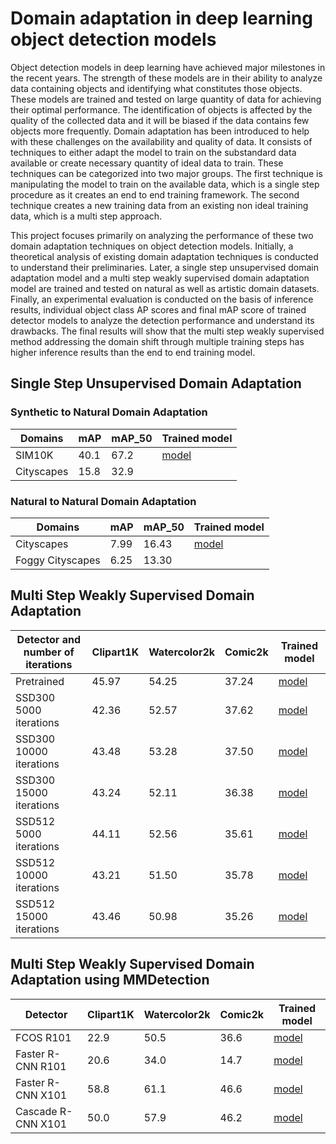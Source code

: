 # Domain adaptation in deep learning object detection models

Object detection models in deep learning have achieved major milestones in the recent years. The strength of these models are in their ability to analyze data containing objects and identifying what constitutes those objects. These models are trained and tested on large quantity of data for achieving their optimal performance. The identification of objects is affected by the quality of the collected data and it will be biased if the data contains few objects more frequently. Domain adaptation has been introduced to help with these challenges on the availability and quality of data. It consists of techniques to either adapt the model to train on the substandard data available or create necessary quantity of ideal data to train. These techniques can be categorized into two major groups. The first technique is manipulating the model to train on the available data, which is a single step procedure as it creates an end to end training framework. The second technique creates a new training data from an existing non ideal training data, which is a multi step approach. 

This project focuses primarily on analyzing the performance of these two domain adaptation techniques on object detection models. Initially, a theoretical analysis of existing domain adaptation techniques is conducted to understand their preliminaries. Later, a single step unsupervised domain adaptation model and a multi step weakly supervised domain adaptation model are trained and tested on natural as well as artistic domain datasets. Finally, an experimental evaluation is conducted on the basis of inference results, individual object class AP scores and final mAP score of trained detector models to analyze the detection performance and understand its drawbacks. The final results will show that the multi step weakly supervised method addressing the domain shift through multiple training steps has higher inference results than the end to end training model.   

## Single Step Unsupervised Domain Adaptation

### Synthetic to Natural Domain Adaptation

| Domains | mAP | mAP_50 | Trained model |
| ------ | ------ | ------ | ------ |
| SIM10K | 40.1 | 67.2 | [model](https://tubcloud.tu-berlin.de/apps/files/?dir=/Sangeetha_Reji_Master_Thesis&fileid=3175856837)
| Cityscapes | 15.8 | 32.9 | 

### Natural to Natural Domain Adaptation

| Domains | mAP | mAP_50 | Trained model |
| ------ | ------ | ------ | ------ |
| Cityscapes | 7.99 | 16.43 |  [model](https://tubcloud.tu-berlin.de/apps/files/?dir=/Sangeetha_Reji_Master_Thesis&fileid=3175856837)
| Foggy Cityscapes| 6.25 | 13.30 | 



## Multi Step Weakly Supervised Domain Adaptation

| Detector and number of iterations | Clipart1K | Watercolor2k | Comic2k | Trained model |
| ------ | ------ | ------ | ------ | ------ |
| Pretrained | 45.97 | 54.25 | 37.24 |  [model](https://tubcloud.tu-berlin.de/apps/files/?dir=/Sangeetha_Reji_Master_Thesis&fileid=3175856837)
| SSD300 5000 iterations | 42.36 | 52.57 | 37.62 |  [model](https://tubcloud.tu-berlin.de/apps/files/?dir=/Sangeetha_Reji_Master_Thesis&fileid=3175856837)
| SSD300 10000 iterations | 43.48 | 53.28 | 37.50 |  [model](https://tubcloud.tu-berlin.de/apps/files/?dir=/Sangeetha_Reji_Master_Thesis&fileid=3175856837)
| SSD300 15000 iterations| 43.24 | 52.11 | 36.38 |  [model](https://tubcloud.tu-berlin.de/apps/files/?dir=/Sangeetha_Reji_Master_Thesis&fileid=3175856837)
| SSD512 5000 iterations | 44.11 | 52.56 | 35.61|  [model](https://tubcloud.tu-berlin.de/apps/files/?dir=/Sangeetha_Reji_Master_Thesis&fileid=3175856837)
| SSD512 10000 iterations | 43.21 | 51.50 | 35.78 |  [model](https://tubcloud.tu-berlin.de/apps/files/?dir=/Sangeetha_Reji_Master_Thesis&fileid=3175856837)
| SSD512 15000 iterations| 43.46 | 50.98 | 35.26 |  [model](https://tubcloud.tu-berlin.de/apps/files/?dir=/Sangeetha_Reji_Master_Thesis&fileid=3175856837)


## Multi Step Weakly Supervised Domain Adaptation using MMDetection


| Detector | Clipart1K | Watercolor2k | Comic2k |Trained model |
| ------ | ------ | ------ | ------ | ------ |
| FCOS R101 | 22.9 | 50.5 | 36.6 |  [model](https://tubcloud.tu-berlin.de/apps/files/?dir=/Sangeetha_Reji_Master_Thesis/mmdetection&fileid=3178405934)
| Faster R-CNN R101 | 20.6 | 34.0 | 14.7 |  [model](https://tubcloud.tu-berlin.de/apps/files/?dir=/Sangeetha_Reji_Master_Thesis/mmdetection&fileid=3178405934)
| Faster R-CNN X101 | 58.8 | 61.1 | 46.6 |  [model](https://tubcloud.tu-berlin.de/apps/files/?dir=/Sangeetha_Reji_Master_Thesis/mmdetection&fileid=3178405934)
| Cascade R-CNN X101| 50.0 | 57.9 | 46.2 |  [model](https://tubcloud.tu-berlin.de/apps/files/?dir=/Sangeetha_Reji_Master_Thesis/mmdetection&fileid=3178405934)
